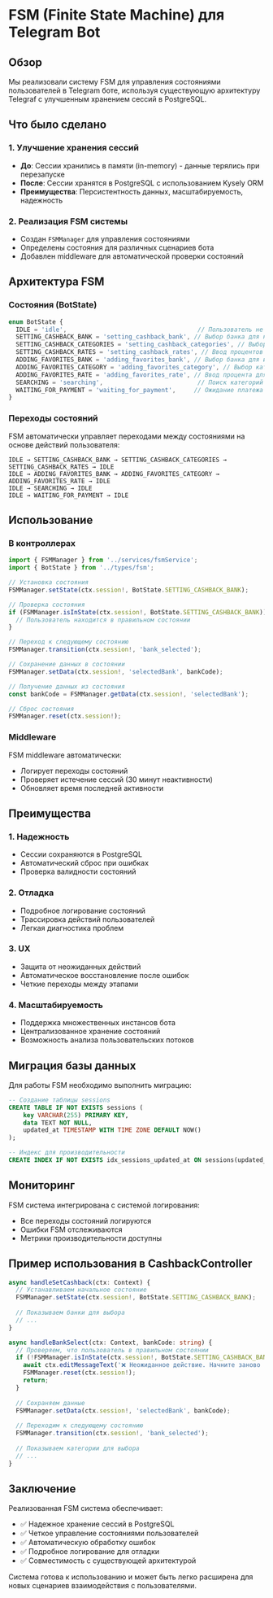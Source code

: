 # FSM (Finite State Machine) для Telegram Bot

## Обзор

Мы реализовали систему FSM для управления состояниями пользователей в Telegram боте, используя существующую архитектуру Telegraf с улучшенным хранением сессий в PostgreSQL.

## Что было сделано

### 1. Улучшение хранения сессий
- **До**: Сессии хранились в памяти (in-memory) - данные терялись при перезапуске
- **После**: Сессии хранятся в PostgreSQL с использованием Kysely ORM
- **Преимущества**: Персистентность данных, масштабируемость, надежность

### 2. Реализация FSM системы
- Создан `FSMManager` для управления состояниями
- Определены состояния для различных сценариев бота
- Добавлен middleware для автоматической проверки состояний

## Архитектура FSM

### Состояния (BotState)
```typescript
enum BotState {
  IDLE = 'idle',                                    // Пользователь не выполняет никаких действий
  SETTING_CASHBACK_BANK = 'setting_cashback_bank', // Выбор банка для настройки кэшбэка
  SETTING_CASHBACK_CATEGORIES = 'setting_cashback_categories', // Выбор категорий
  SETTING_CASHBACK_RATES = 'setting_cashback_rates', // Ввод процентов кэшбэка
  ADDING_FAVORITES_BANK = 'adding_favorites_bank', // Выбор банка для избранного
  ADDING_FAVORITES_CATEGORY = 'adding_favorites_category', // Выбор категории
  ADDING_FAVORITES_RATE = 'adding_favorites_rate', // Ввод процента для избранного
  SEARCHING = 'searching',                          // Поиск категорий
  WAITING_FOR_PAYMENT = 'waiting_for_payment',     // Ожидание платежа
}
```

### Переходы состояний
FSM автоматически управляет переходами между состояниями на основе действий пользователя:

```
IDLE → SETTING_CASHBACK_BANK → SETTING_CASHBACK_CATEGORIES → SETTING_CASHBACK_RATES → IDLE
IDLE → ADDING_FAVORITES_BANK → ADDING_FAVORITES_CATEGORY → ADDING_FAVORITES_RATE → IDLE
IDLE → SEARCHING → IDLE
IDLE → WAITING_FOR_PAYMENT → IDLE
```

## Использование

### В контроллерах

```typescript
import { FSMManager } from '../services/fsmService';
import { BotState } from '../types/fsm';

// Установка состояния
FSMManager.setState(ctx.session!, BotState.SETTING_CASHBACK_BANK);

// Проверка состояния
if (FSMManager.isInState(ctx.session!, BotState.SETTING_CASHBACK_BANK)) {
  // Пользователь находится в правильном состоянии
}

// Переход к следующему состоянию
FSMManager.transition(ctx.session!, 'bank_selected');

// Сохранение данных в состоянии
FSMManager.setData(ctx.session!, 'selectedBank', bankCode);

// Получение данных из состояния
const bankCode = FSMManager.getData(ctx.session!, 'selectedBank');

// Сброс состояния
FSMManager.reset(ctx.session!);
```

### Middleware

FSM middleware автоматически:
- Логирует переходы состояний
- Проверяет истечение сессий (30 минут неактивности)
- Обновляет время последней активности

## Преимущества

### 1. Надежность
- Сессии сохраняются в PostgreSQL
- Автоматический сброс при ошибках
- Проверка валидности состояний

### 2. Отладка
- Подробное логирование состояний
- Трассировка действий пользователей
- Легкая диагностика проблем

### 3. UX
- Защита от неожиданных действий
- Автоматическое восстановление после ошибок
- Четкие переходы между этапами

### 4. Масштабируемость
- Поддержка множественных инстансов бота
- Централизованное хранение состояний
- Возможность анализа пользовательских потоков

## Миграция базы данных

Для работы FSM необходимо выполнить миграцию:

```sql
-- Создание таблицы sessions
CREATE TABLE IF NOT EXISTS sessions (
    key VARCHAR(255) PRIMARY KEY,
    data TEXT NOT NULL,
    updated_at TIMESTAMP WITH TIME ZONE DEFAULT NOW()
);

-- Индекс для производительности
CREATE INDEX IF NOT EXISTS idx_sessions_updated_at ON sessions(updated_at);
```

## Мониторинг

FSM система интегрирована с системой логирования:
- Все переходы состояний логируются
- Ошибки FSM отслеживаются
- Метрики производительности доступны

## Пример использования в CashbackController

```typescript
async handleSetCashback(ctx: Context) {
  // Устанавливаем начальное состояние
  FSMManager.setState(ctx.session!, BotState.SETTING_CASHBACK_BANK);
  
  // Показываем банки для выбора
  // ...
}

async handleBankSelect(ctx: Context, bankCode: string) {
  // Проверяем, что пользователь в правильном состоянии
  if (!FSMManager.isInState(ctx.session!, BotState.SETTING_CASHBACK_BANK)) {
    await ctx.editMessageText('❌ Неожиданное действие. Начните заново с /set_cashback');
    FSMManager.reset(ctx.session!);
    return;
  }
  
  // Сохраняем данные
  FSMManager.setData(ctx.session!, 'selectedBank', bankCode);
  
  // Переходим к следующему состоянию
  FSMManager.transition(ctx.session!, 'bank_selected');
  
  // Показываем категории для выбора
  // ...
}
```

## Заключение

Реализованная FSM система обеспечивает:
- ✅ Надежное хранение сессий в PostgreSQL
- ✅ Четкое управление состояниями пользователей
- ✅ Автоматическую обработку ошибок
- ✅ Подробное логирование для отладки
- ✅ Совместимость с существующей архитектурой

Система готова к использованию и может быть легко расширена для новых сценариев взаимодействия с пользователями.
